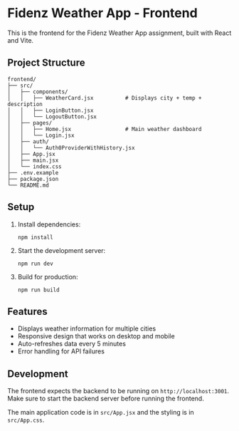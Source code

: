# Fidenz Weather App - Frontend

This is the frontend for the Fidenz Weather App assignment, built with React and Vite.

## Project Structure

```
frontend/
├── src/
│   ├── components/
│   │   ├── WeatherCard.jsx          # Displays city + temp + description
│   │   ├── LoginButton.jsx
│   │   └── LogoutButton.jsx
│   ├── pages/
│   │   ├── Home.jsx                 # Main weather dashboard
│   │   └── Login.jsx
│   ├── auth/
│   │   └── Auth0ProviderWithHistory.jsx
│   ├── App.jsx
│   ├── main.jsx
│   └── index.css
├── .env.example
├── package.json
└── README.md
```

## Setup

1. Install dependencies:
   ```
   npm install
   ```

2. Start the development server:
   ```
   npm run dev
   ```

3. Build for production:
   ```
   npm run build
   ```

## Features

- Displays weather information for multiple cities
- Responsive design that works on desktop and mobile
- Auto-refreshes data every 5 minutes
- Error handling for API failures

## Development

The frontend expects the backend to be running on `http://localhost:3001`. Make sure to start the backend server before running the frontend.

The main application code is in `src/App.jsx` and the styling is in `src/App.css`.